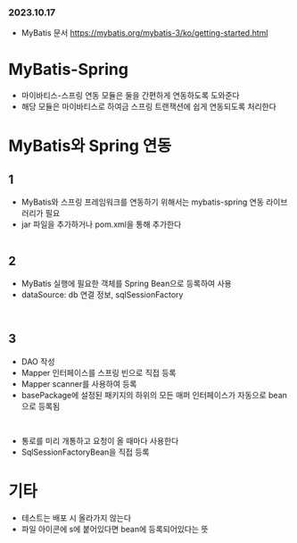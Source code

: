 ### 2023.10.17

- MyBatis 문서
https://mybatis.org/mybatis-3/ko/getting-started.html

# MyBatis-Spring
- 마이바티스-스프링 연동 모듈은 둘을 간편하게 연동하도록 도와준다
- 해당 모듈은 마이바티스로 하여금 스프링 트랜잭션에 쉽게 연동되도록 처리한다

# MyBatis와 Spring 연동
## 1
- MyBatis와 스프링 프레임워크를 연동하기 위해서는 mybatis-spring 연동 라이브러리가 필요
- jar 파일을 추가하거나 pom.xml을 통해 추가한다
```xml

```

## 2
- MyBatis 실행에 필요한 객체를 Spring Bean으로 등록하여 사용
- dataSource: db 연결 정보, sqlSessionFactory
```xml

```
```xml

```

## 3
- DAO 작성
- Mapper 인터페이스를 스프링 빈으로 직접 등록
- Mapper scanner를 사용하여 등록
- basePackage에 설정된 패키지의 하위의 모든 매퍼 인터페이스가 자동으로 bean으로 등록됨
```xml

```
```xml

```

- 통로를 미리 개통하고 요청이 올 때마다 사용한다
- SqlSessionFactoryBean을 직접 등록


# 기타
- 테스트는 배포 시 올라가지 않는다
- 파일 아이콘에 s에 붙어있다면 bean에 등록되어있다는 뜻
